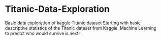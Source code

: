 # Titanic-Data-Exploration
Basic data exploration of kaggle Titanic dataset
Starting with basic descriptive statistics of the Titanic dataset from Kaggle. Machine Learning to predict who would survive is next!
